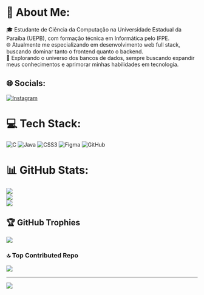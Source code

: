 # 💫 About Me:
🎓 Estudante de Ciência da Computação na Universidade Estadual da Paraíba (UEPB), com formação técnica em Informática pelo IFPE.<br>🌐 Atualmente me especializando em desenvolvimento web full stack, buscando dominar tanto o frontend quanto o backend.<br>💾 Explorando o universo dos bancos de dados, sempre buscando expandir meus conhecimentos e aprimorar minhas habilidades em tecnologia.


## 🌐 Socials:
[![Instagram](https://img.shields.io/badge/Instagram-%23E4405F.svg?logo=Instagram&logoColor=white)](https://instagram.com/https://www.instagram.com/) 

# 💻 Tech Stack:
![C](https://img.shields.io/badge/c-%2300599C.svg?style=for-the-badge&logo=c&logoColor=white) ![Java](https://img.shields.io/badge/java-%23ED8B00.svg?style=for-the-badge&logo=openjdk&logoColor=white) ![CSS3](https://img.shields.io/badge/css3-%231572B6.svg?style=for-the-badge&logo=css3&logoColor=white) ![Figma](https://img.shields.io/badge/figma-%23F24E1E.svg?style=for-the-badge&logo=figma&logoColor=white) ![GitHub](https://img.shields.io/badge/github-%23121011.svg?style=for-the-badge&logo=github&logoColor=white)
# 📊 GitHub Stats:
![](https://github-readme-stats.vercel.app/api?username=pedrxhenryque&theme=dark&hide_border=false&include_all_commits=false&count_private=false)<br/>
![](https://github-readme-streak-stats.herokuapp.com/?user=pedrxhenryque&theme=dark&hide_border=false)<br/>
![](https://github-readme-stats.vercel.app/api/top-langs/?username=pedrxhenryque&theme=dark&hide_border=false&include_all_commits=false&count_private=false&layout=compact)

## 🏆 GitHub Trophies
![](https://github-profile-trophy.vercel.app/?username=pedrxhenryque&theme=radical&no-frame=false&no-bg=false&margin-w=4)

### 🔝 Top Contributed Repo
![](https://github-contributor-stats.vercel.app/api?username=pedrxhenryque&limit=5&theme=dark&combine_all_yearly_contributions=true)

---
[![](https://visitcount.itsvg.in/api?id=pedrxhenryque&icon=0&color=7)](https://visitcount.itsvg.in)

<!-- Proudly created with GPRM ( https://gprm.itsvg.in ) -->
